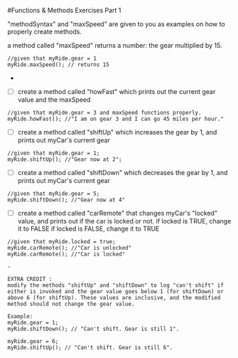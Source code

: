 #Functions & Methods Exercises Part 1

"methodSyntax" and "maxSpeed" are given to you as examples on how to properly create methods. 

a method called "maxSpeed" returns a number: the gear multiplied by 15.
````
//given that myRide.gear = 1
myRide.maxSpeed(); // returns 15
````
-

*[ ] create a method called "howFast" which prints out the current gear value and the maxSpeed
````
//given that myRide.gear = 3 and maxSpeed functions properly.
myRide.howFast(); //"I am on gear 3 and I can go 45 miles per hour."
````

*[ ] create a method called "shiftUp" which increases the gear by 1, and prints out myCar's current gear
````
//given that myRide.gear = 1;
myRide.shiftUp(); //"Gear now at 2";
````

*[ ] create a method called "shiftDown" which decreases the gear by 1, and prints out myCar's current gear
````
//given that myRide.gear = 5;
myRide.shiftDown(); //"Gear now at 4"
````

*[ ] create a method called "carRemote" that changes myCar's "locked" value, and prints out if the car is locked or not.
	if locked is TRUE, change it to FALSE
	if locked is FALSE, change it to TRUE
````
//given that myRide.locked = true;
myRide.carRemote(); //"Car is unlocked"
myRide.carRemote(); //"Car is locked"

-

EXTRA CREDIT :
modify the methods "shiftUp" and "shiftDown" to log "can't shift" if either is invoked and the gear value goes below 1 (for shiftDown) or above 6 (for shiftUp). These values are inclusive, and the modified method should not change the gear value.

Example:
myRide.gear = 1;
myRide.shiftDown(); // "Can't shift. Gear is still 1".

myRide.gear = 6;
myRide.shiftUp(); // "Can't shift. Gear is still 6".